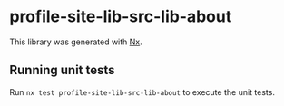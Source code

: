 # profile-site-lib-src-lib-about

This library was generated with [Nx](https://nx.dev).

## Running unit tests

Run `nx test profile-site-lib-src-lib-about` to execute the unit tests.
